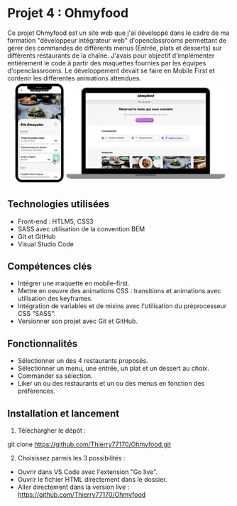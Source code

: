 # Projet 4 : Ohmyfood

Ce projet Ohmyfood est un site web que j'ai développé dans le cadre de ma formation "développeur intégrateur web" d'openclassrooms permettant de gérer des commandes de différents menus (Entrée, plats et desserts) sur différents restaurants de la chaîne. 
J'avais pour objectif d'implémenter entièrement le code à partir des maquettes fournies par les équipes d'openclassrooms.
Le développement devait se faire en Mobile First et contenir les différentes animations attendues.
![Ohmyfood](assets/images/CaptureEcranOhmyfood.png)

## Technologies utilisées

- Front-end : HTLM5, CSS3
- SASS avec utilisation de la convention BEM
- Git et GitHub
- Visual Studio Code

## Compétences clés 

- Intégrer une maquette en mobile-first.
- Mettre en oeuvre des animations CSS : transitions et animations avec utilisation des keyframes.
- Intégration de variables et de mixins avec l'utilisation du préprocesseur CSS "SASS". 
- Versionner son projet avec Git et GitHub.

## Fonctionnalités 

- Sélectionner un des 4 restaurants proposés.
- Sélectionner un menu, une entrée, un plat et un dessert au choix.
- Commander sa sélection.
- Liker un ou des restaurants et un ou des menus en fonction des préférences.


## Installation et lancement

1. Téléchargher le dépôt :

git clone https://github.com/Thierry77170/Ohmyfood.git

2. Choisissez parmis les 3 possibilités :

- Ouvrir dans VS Code avec l'extension "Go live".
- Ouvrir le fichier HTML directement dans le dossier.
- Aller directement dans la version live : https://github.com/Thierry77170/Ohmyfood



